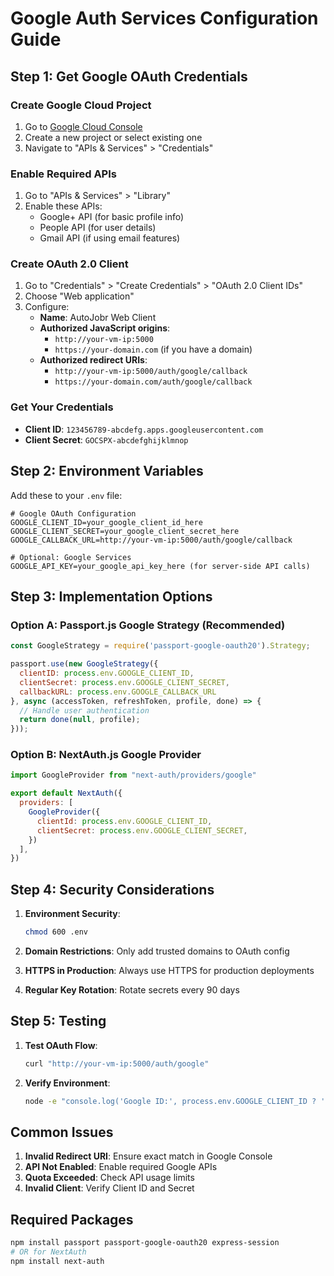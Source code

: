 # Google Auth Services Configuration Guide

## Step 1: Get Google OAuth Credentials

### Create Google Cloud Project
1. Go to [Google Cloud Console](https://console.cloud.google.com/)
2. Create a new project or select existing one
3. Navigate to "APIs & Services" > "Credentials"

### Enable Required APIs
1. Go to "APIs & Services" > "Library"
2. Enable these APIs:
   - Google+ API (for basic profile info)
   - People API (for user details)
   - Gmail API (if using email features)

### Create OAuth 2.0 Client
1. Go to "Credentials" > "Create Credentials" > "OAuth 2.0 Client IDs"
2. Choose "Web application"
3. Configure:
   - **Name**: AutoJobr Web Client
   - **Authorized JavaScript origins**: 
     - `http://your-vm-ip:5000`
     - `https://your-domain.com` (if you have a domain)
   - **Authorized redirect URIs**:
     - `http://your-vm-ip:5000/auth/google/callback`
     - `https://your-domain.com/auth/google/callback`

### Get Your Credentials
- **Client ID**: `123456789-abcdefg.apps.googleusercontent.com`
- **Client Secret**: `GOCSPX-abcdefghijklmnop`

## Step 2: Environment Variables

Add these to your `.env` file:

```env
# Google OAuth Configuration
GOOGLE_CLIENT_ID=your_google_client_id_here
GOOGLE_CLIENT_SECRET=your_google_client_secret_here
GOOGLE_CALLBACK_URL=http://your-vm-ip:5000/auth/google/callback

# Optional: Google Services
GOOGLE_API_KEY=your_google_api_key_here (for server-side API calls)
```

## Step 3: Implementation Options

### Option A: Passport.js Google Strategy (Recommended)
```javascript
const GoogleStrategy = require('passport-google-oauth20').Strategy;

passport.use(new GoogleStrategy({
  clientID: process.env.GOOGLE_CLIENT_ID,
  clientSecret: process.env.GOOGLE_CLIENT_SECRET,
  callbackURL: process.env.GOOGLE_CALLBACK_URL
}, async (accessToken, refreshToken, profile, done) => {
  // Handle user authentication
  return done(null, profile);
}));
```

### Option B: NextAuth.js Google Provider
```javascript
import GoogleProvider from "next-auth/providers/google"

export default NextAuth({
  providers: [
    GoogleProvider({
      clientId: process.env.GOOGLE_CLIENT_ID,
      clientSecret: process.env.GOOGLE_CLIENT_SECRET,
    })
  ],
})
```

## Step 4: Security Considerations

1. **Environment Security**:
   ```bash
   chmod 600 .env
   ```

2. **Domain Restrictions**: Only add trusted domains to OAuth config

3. **HTTPS in Production**: Always use HTTPS for production deployments

4. **Regular Key Rotation**: Rotate secrets every 90 days

## Step 5: Testing

1. **Test OAuth Flow**:
   ```bash
   curl "http://your-vm-ip:5000/auth/google"
   ```

2. **Verify Environment**:
   ```bash
   node -e "console.log('Google ID:', process.env.GOOGLE_CLIENT_ID ? 'SET' : 'NOT SET')"
   ```

## Common Issues

1. **Invalid Redirect URI**: Ensure exact match in Google Console
2. **API Not Enabled**: Enable required Google APIs
3. **Quota Exceeded**: Check API usage limits
4. **Invalid Client**: Verify Client ID and Secret

## Required Packages

```bash
npm install passport passport-google-oauth20 express-session
# OR for NextAuth
npm install next-auth
```